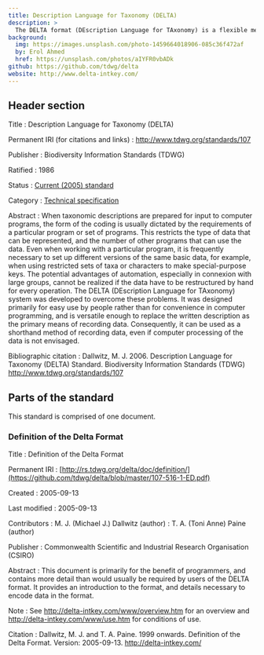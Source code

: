 ```yaml
---
title: Description Language for Taxonomy (DELTA)
description: >
  The DELTA format (DEscription Language for TAxonomy) is a flexible method for encoding taxonomic descriptions for computer processing. DELTA-format data can be used to produce natural-language descriptions, conventional or interactive keys, cladistic or phenetic classifications, and information-retrieval systems.
background:
  img: https://images.unsplash.com/photo-1459664018906-085c36f472af
  by: Erol Ahmed
  href: https://unsplash.com/photos/aIYFR0vbADk
github: https://github.com/tdwg/delta
website: http://www.delta-intkey.com/
---
```


## Header section

Title
: Description Language for Taxonomy (DELTA)

Permanent IRI (for citations and links)
: <http://www.tdwg.org/standards/107>

Publisher
: Biodiversity Information Standards (TDWG)

Ratified
: 1986

Status
: [Current (2005) standard](/standards/status-and-categories/#status)

Category
: [Technical specification](/standards/status-and-categories/#category)

Abstract
: When taxonomic descriptions are prepared for input to computer programs, the form of the coding is usually dictated by the requirements of a particular program or set of programs. This restricts the type of data that can be represented, and the number of other programs that can use the data. Even when working with a particular program, it is frequently necessary to set up different versions of the same basic data, for example, when using restricted sets of taxa or characters to make special-purpose keys. The potential advantages of automation, especially in connexion with large groups, cannot be realized if the data have to be restructured by hand for every operation. The DELTA (DEscription Language for TAxonomy) system was developed to overcome these problems. It was designed primarily for easy use by people rather than for convenience in computer programming, and is versatile enough to replace the written description as the primary means of recording data. Consequently, it can be used as a shorthand method of recording data, even if computer processing of the data is not envisaged.

Bibliographic citation
: Dallwitz, M. J. 2006. Description Language for Taxonomy (DELTA) Standard. Biodiversity Information Standards (TDWG) <http://www.tdwg.org/standards/107>

## Parts of the standard

This standard is comprised of one document.

### Definition of the Delta Format

Title
: Definition of the Delta Format

Permanent IRI
: [http://rs.tdwg.org/delta/doc/definition/](https://github.com/tdwg/delta/blob/master/107-516-1-ED.pdf)

Created
: 2005-09-13

Last modified
: 2005-09-13

Contributors
: M. J. (Michael J.) Dallwitz (author)
: T. A. (Toni Anne) Paine (author)

Publisher
: Commonwealth Scientific and Industrial Research Organisation (CSIRO)

Abstract
: This document is primarily for the benefit of programmers, and contains more detail than would usually be required by users of the DELTA format. It provides an introduction to the format, and details necessary to encode data in the format.

Note
: See <http://delta-intkey.com/www/overview.htm> for an overview and <http://delta-intkey.com/www/use.htm> for conditions of use.

Citation
: Dallwitz, M. J. and T. A. Paine. 1999 onwards. Definition of the Delta Format. Version: 2005-09-13. <http://delta-intkey.com/>


